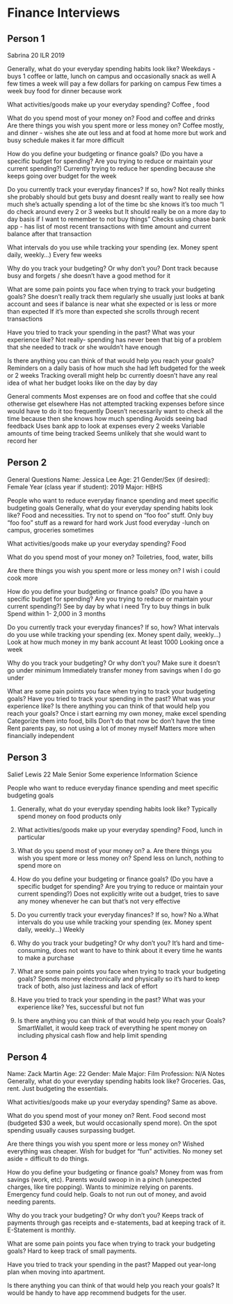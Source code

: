 # Finance Interviews

## Person 1
Sabrina
20
ILR
2019 

Generally, what do your everyday spending habits look like? 
Weekdays - buys 1 coffee or latte, lunch on campus and occasionally snack as well
A few times a week will pay a few dollars for parking on campus
Few times a week buy food for dinner because work 

What activities/goods make up your everyday spending?
Coffee , food

What do you spend most of your money on?
Food and coffee and drinks 
Are there things you wish you spent more or less money on?
Coffee mostly, and dinner - wishes she ate out less and at food at home more but work and busy schedule makes it far more difficult 

How do you define your budgeting or finance goals?
(Do you have a specific budget for spending? Are you trying to reduce or maintain your current spending?)
Currently trying to reduce her spending because she keeps going over budget for the week 

Do you currently track your everyday finances? If so, how? 
Not really thinks she probably should but gets busy and doesnt really want to really see how much she’s actually spending a lot of the time bc she knows it’s too much
“I do check around every 2 or 3 weeks but It should really be on a more day to day basis if I want to remember to not buy things”
Checks using chase bank app - has list of most recent transactions with time amount and current balance after that transaction 

What intervals do you use while tracking your spending (ex. Money spent daily, weekly…) 
Every few weeks

Why do you track your budgeting? Or why don’t you?
Dont track because busy and forgets / she doesn’t have a good method for it
 
What are some pain points you face when trying to track your budgeting goals? 
She doesn’t really track them regularly she usually just looks at bank account and sees if balance is near what she expected or is less or more than expected
If it’s more than expected she scrolls through recent transactions

Have you tried to track your spending in the past? What was your experience like?
Not really- spending has never been that big of a problem that she needed to track or she wouldn’t have enough

Is there anything you can think of that would help you reach your goals?
Reminders on a daily basis of how much she had left budgeted for the week or 2 weeks 
Tracking overall might help bc currently doesn’t have any real idea of what her budget looks like on the day by day 


General comments 
Most expenses are on food and coffee that she could otherwise get elsewhere 
Has not attempted tracking expenses before since would have to do it too frequently 
Doesn’t necessarily want to check all the time because then she knows how much spending 
Avoids seeing bad feedback 
Uses bank app to look at expenses every 2 weeks 
Variable amounts of time being tracked 
Seems unlikely that she would want to record her 

## Person 2
General Questions
Name: Jessica Lee
Age: 21
Gender/Sex (if desired): Female
Year (class year if student): 2019
Major: HBHS


People who want to reduce everyday finance spending and meet specific budgeting goals
Generally, what do your everyday spending habits look like? 
Food and necessities. Try not to spend on “foo foo” stuff. Only buy “foo foo” stuff as a reward for hard work 
Just food everyday -lunch on campus, groceries sometimes 

What activities/goods make up your everyday spending?
Food

What do you spend most of your money on?
Toiletries, food, water, bills 

Are there things you wish you spent more or less money on?
I wish i could cook more 

How do you define your budgeting or finance goals?
(Do you have a specific budget for spending? Are you trying to reduce or maintain your current spending?)
See by day by what i need 
Try to buy things in bulk 
Spend within 1- 2,000 in 3 months 

Do you currently track your everyday finances? If so, how? 
What intervals do you use while tracking your spending (ex. Money spent daily, weekly…) 
Look at how much money in my bank account
At least 1000
Looking once a week 

Why do you track your budgeting? Or why don’t you?
Make sure it doesn’t go under minimum 
Immediately transfer money from savings when I do go under 

What are some pain points you face when trying to track your budgeting goals? 
Have you tried to track your spending in the past? What was your experience like?
Is there anything you can think of that would help you reach your goals?
Once i start earning my own money, make excel spending
Categorize them into food, bills
Don’t do that now bc don’t have the time 
Rent parents pay, so not using a lot of money myself 
Matters more when financially independent 

## Person 3
Salief Lewis
22
Male
Senior
Some experience
Information Science
 
People who want to reduce everyday finance spending and meet specific budgeting goals
1.    Generally, what do your everyday spending habits look like?
Typically spend money on food products only

2.    What activities/goods make up your everyday spending?
Food, lunch in particular

3.    What do you spend most of your money on?
a.    Are there things you wish you spent more or less money on?
Spend less on lunch, nothing to spend more on

4.    How do you define your budgeting or finance goals? (Do you have a specific budget for spending? Are you trying to reduce or maintain your current spending?)
Does not explicitly write out a budget, tries to save any money whenever
	he can but that’s not very effective

5.    Do you currently track your everyday finances? If so, how?
No
a.What intervals do you use while tracking your spending (ex. Money
	spent daily, weekly…)
Weekly

6.    Why do you track your budgeting? Or why don’t you?
It’s hard and time-consuming, does not want to have to think about
	it every time he wants to make a purchase

7.    What are some pain points you face when trying to track your
budgeting goals?
Spends money electronically and physically so it’s hard to keep
	track of both, also just laziness and lack of effort

8. Have you tried to track your spending in the past? What was your experience like?
Yes, successful but not fun

9. Is there anything you can think of that would help you reach your Goals?
SmartWallet, it would keep track of everything he spent money on including physical cash flow and help limit spending

## Person 4
Name: Zack Martin
Age: 22
Gender: Male
Major: Film
Profession: N/A
Notes
Generally, what do your everyday spending habits look like? 
Groceries. Gas, rent.  Just budgeting the essentials.

What activities/goods make up your everyday spending?
Same as above.

What do you spend most of your money on?
Rent. Food second most (budgeted $30 a week, but would occasionally spend more).  On the spot spending usually causes surpassing budget.

Are there things you wish you spent more or less money on?
Wished everything was cheaper.  Wish for budget for “fun” activities.  No money set aside = difficult to do things.

How do you define your budgeting or finance goals?
Money from was from savings (work, etc). Parents would swoop in in a pinch (unexpected charges, like tire popping).  Wants to minimize relying on parents.
Emergency fund could help.
Goals to not run out of money, and avoid needing parents.

Why do you track your budgeting? Or why don’t you?
Keeps track of payments through gas receipts and e-statements, bad at keeping track of it.
E-Statement is monthly.

What are some pain points you face when trying to track your budgeting goals? 
Hard to keep track of small payments.

Have you tried to track your spending in the past?
Mapped out year-long plan when moving into apartment.

Is there anything you can think of that would help you reach your goals?
It would be handy to have app recommend budgets for the user.





